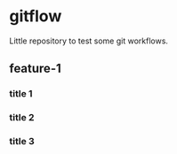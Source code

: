 # gitflow
Little repository to test some git workflows.

## feature-1

### title 1
### title 2
### title 3
